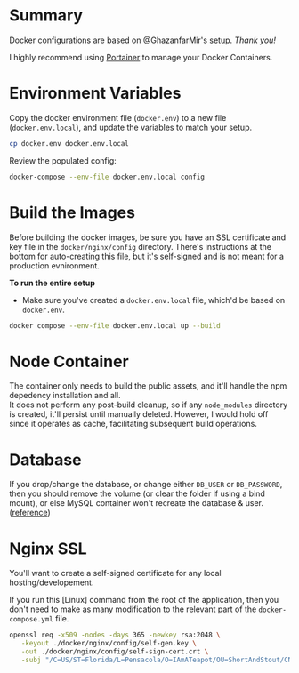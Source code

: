 # Summary
Docker configurations are based on @GhazanfarMir's [setup](https://github.com/GhazanfarMir/dockercompose-laravel-nginx).
_Thank you!_

I highly recommend using [Portainer](https://documentation.portainer.io/quickstart/) to manage your Docker Containers.

# Environment Variables
Copy the docker environment file (`docker.env`) to  a new file (`docker.env.local`), and update the variables to match your setup.
```bash
cp docker.env docker.env.local
```

Review the populated config:
```bash
docker-compose --env-file docker.env.local config
```

# Build the Images
Before building the docker images, be sure you have an SSL certificate and key file in the `docker/nginx/config` directory.
There's instructions at the bottom for auto-creating this file, but it's self-signed and is not meant for a production evnironment.

**To run the entire setup**
- Make sure you've created a `docker.env.local` file, which'd be based on `docker.env`.
```bash
docker compose --env-file docker.env.local up --build
```

# Node Container
The container only needs to build the public assets, and it'll handle the npm depedency installation and all.  
It does not perform any post-build cleanup, so if any `node_modules` directory is created, it'll persist until manually
deleted. However, I would hold off since it operates as cache, facilitating subsequent build operations.

# Database
If you drop/change the database, or change either `DB_USER` or `DB_PASSWORD`, then you should remove the volume
(or clear the folder if using a bind mount), or else MySQL container won't recreate the database & user.
([reference](https://github.com/MariaDB/mariadb-docker/issues/68#issuecomment-231552691))

# Nginx SSL

You'll want to create a self-signed certificate for any local hosting/developement.

If you run this [Linux] command from the root of the application, then you don't need to make as many modification to the
relevant part of the `docker-compose.yml` file.
```bash
openssl req -x509 -nodes -days 365 -newkey rsa:2048 \
   -keyout ./docker/nginx/config/self-gen.key \
   -out ./docker/nginx/config/self-sign-cert.crt \
   -subj "/C=US/ST=Florida/L=Pensacola/O=IAmATeapot/OU=ShortAndStout/CN=localhost"
```
